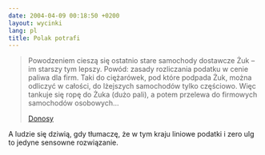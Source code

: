 ```yaml
---
date: 2004-04-09 00:18:50 +0200
layout: wycinki
lang: pl
title: Polak potrafi
---
```


> Powodzeniem cieszą się ostatnio stare samochody dostawcze Żuk – im starszy tym lepszy. Powód: zasady rozliczania podatku w cenie paliwa dla firm. Taki do ciężarówek, pod które podpada Żuk, można odliczyć w całości, do lżejszych samochodów tylko częściowo. Więc tankuje się ropę do Żuka (dużo pali), a potem przelewa do firmowych samochodów osobowych…
>
> [Donosy](http://www.fuw.edu.pl/donosy/ 'dziennik liberalny')

A ludzie się dziwią, gdy tłumaczę, że w tym kraju liniowe podatki i zero ulg to jedyne sensowne rozwiązanie.
